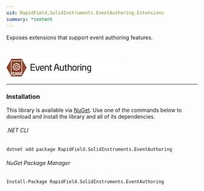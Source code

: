 ```yaml
---
uid: RapidField.SolidInstruments.EventAuthoring.Extensions
summary: *content
---
```


<!--
Copyright (c) RapidField LLC. Licensed under the MIT License. See LICENSE.txt in the project root for license information.
-->

Exposes extensions that support event authoring features.

<br />

![Event Authoring label](../images/Label.EventAuthoring.300w.png)
- - -

### Installation

This library is available via [NuGet](https://docs.microsoft.com/en-us/nuget/quickstart/install-and-use-a-package-in-visual-studio). Use one of the commands below to download and install the library and all of its dependencies.

###### .NET CLI

```shell
dotnet add package RapidField.SolidInstruments.EventAuthoring
```

###### NuGet Package Manager

```shell
Install-Package RapidField.SolidInstruments.EventAuthoring
```